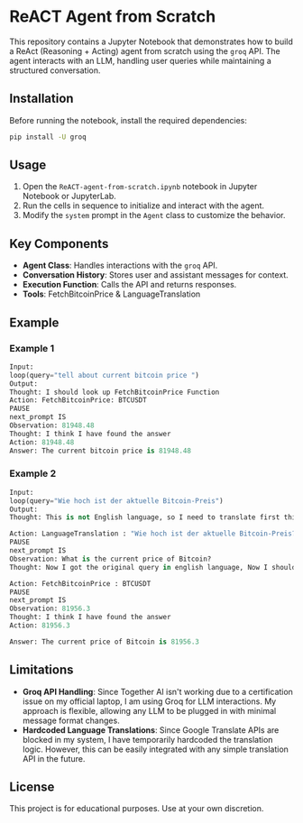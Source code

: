 # ReACT Agent from Scratch

This repository contains a Jupyter Notebook that demonstrates how to build a ReAct (Reasoning + Acting) agent from scratch using the `groq` API. The agent interacts with an LLM, handling user queries while maintaining a structured conversation.

## Installation

Before running the notebook, install the required dependencies:

```bash
pip install -U groq
```

## Usage

1. Open the `ReACT-agent-from-scratch.ipynb` notebook in Jupyter Notebook or JupyterLab.
2. Run the cells in sequence to initialize and interact with the agent.
3. Modify the `system` prompt in the `Agent` class to customize the behavior.

## Key Components

- **Agent Class**: Handles interactions with the `groq` API.
- **Conversation History**: Stores user and assistant messages for context.
- **Execution Function**: Calls the API and returns responses.
- **Tools**: FetchBitcoinPrice & LanguageTranslation

## Example

### Example 1
```python
Input:
loop(query="tell about current bitcoin price ")
Output:
Thought: I should look up FetchBitcoinPrice Function
Action: FetchBitcoinPrice: BTCUSDT
PAUSE
next_prompt IS
Observation: 81948.48
Thought: I think I have found the answer
Action: 81948.48
Answer: The current bitcoin price is 81948.48
```
### Example 2
```python
Input:
loop(query="Wie hoch ist der aktuelle Bitcoin-Preis")
Output:
Thought: This is not English language, so I need to translate first this to english

Action: LanguageTranslation : "Wie hoch ist der aktuelle Bitcoin-Preis?"
PAUSE
next_prompt IS
Observation: What is the current price of Bitcoin?
Thought: Now I got the original query in english language, Now I should look up FetchBitcoinPrice Function

Action: FetchBitcoinPrice : BTCUSDT
PAUSE
next_prompt IS
Observation: 81956.3
Thought: I think I have found the answer
Action: 81956.3

Answer: The current price of Bitcoin is 81956.3
```

## Limitations
- **Groq API Handling**: Since Together AI isn't working due to a certification issue on my official laptop, I am using Groq for LLM interactions. My approach is flexible, allowing any LLM to be plugged in with minimal message format changes.
- **Hardcoded Language Translations**: Since Google Translate APIs are blocked in my system, I have temporarily hardcoded the translation logic. However, this can be easily integrated with any simple translation API in the future.

## License
This project is for educational purposes. Use at your own discretion.
